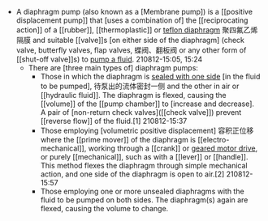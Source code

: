 - A diaphragm pump (also known as a [Membrane pump]) is a [[positive displacement pump]] that [uses a combination of] the [[reciprocating action]] of a [[rubber]], [[thermoplastic]] or [teflon diaphragm]([[Teflon]]) 聚四氟乙烯隔膜 and suitable [[valve]]s [on either side of the diaphragm] (check valve, butterfly valves, flap valves, 蝶阀、翻板阀 or any other form of [[shut-off valve]]s) to [pump a fluid](((VyBEEyN4O))).
210812-15:05, 15:24
    - There are [three main types of] diaphragm pumps:
        - Those in which the diaphragm is [sealed with one side]([[seal]]) [in the fluid to be pumped], 待泵出的流体密封一侧 and the other in air or [[hydraulic fluid]]. The diaphragm is flexed, causing the [[volume]] of the [[pump chamber]] to [increase and decrease]. A pair of [non-return check valves]([[check valve]]) prevent [[reverse flow]] of the fluid.[1] 
210812-15:37
        - Those employing [volumetric positive displacement] 容积正位移 where the [[prime mover]] of the diaphragm is [[electro-mechanical]], working through a [[crank]] or [geared motor drive](((3-VCW2APV))), or purely [[mechanical]], such as with a [[lever]] or [[handle]]. This method flexes the diaphragm through simple mechanical action, and one side of the diaphragm is open to air.[2]
210812-15:57
        - Those employing one or more unsealed diaphragms with the fluid to be pumped on both sides. The diaphragm(s) again are flexed, causing the volume to change.
